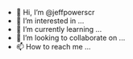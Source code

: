 - 👋 Hi, I’m @jeffpowerscr
- 👀 I’m interested in ...
- 🌱 I’m currently learning ...
- 💞️ I’m looking to collaborate on ...
- 📫 How to reach me ...

<!---
jeffpowerscr/jeffpowerscr is a ✨ special ✨ repository because its `README.md` (this file) appears on your GitHub profile.
You can click the Preview link to take a look at your changes.
--->
